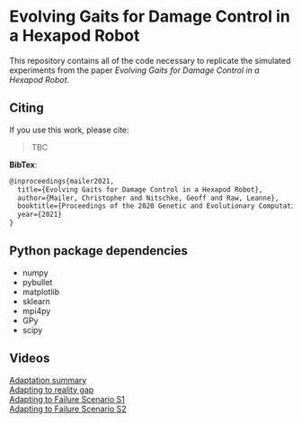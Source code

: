 # Evolving Gaits for Damage Control in a Hexapod Robot

This repository contains all of the code necessary to replicate the simulated experiments from the paper *Evolving Gaits for Damage Control in a Hexapod Robot*.

## Citing
If you use this work, please cite:

>TBC

**BibTex**:
```latex
@inproceedings{mailer2021,
  title={Evolving Gaits for Damage Control in a Hexapod Robot},
  author={Mailer, Christopher and Nitschke, Geoff and Raw, Leanne},
  booktitle={Proceedings of the 2020 Genetic and Evolutionary Computation Conference},
  year={2021}
}
``` 

## Python package dependencies
* numpy
* pybullet
* matplotlib
* sklearn
* mpi4py
* GPy
* scipy

## Videos
[Adaptation summary](https://youtu.be/3KyUpPa7iBk)\
[Adapting to reality gap](https://youtu.be/4OiwZUYhZuA)\
[Adapting to Failure Scenario S1](https://youtu.be/4rsNQu46i6c)\
[Adapting to Failure Scenario S2](https://youtu.be/6fp-Spu_-Wc)


